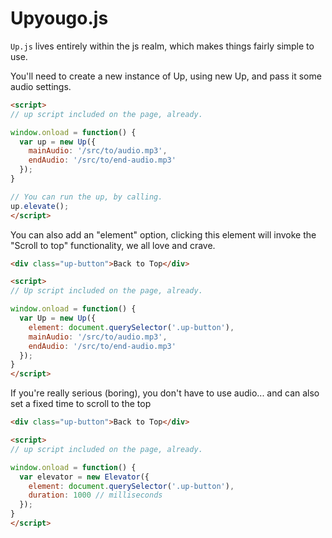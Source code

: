 # Upyougo.js
`Up.js` lives entirely within the js realm, which makes things fairly simple to use.

You'll need to create a new instance of Up, using new Up, and pass it some audio settings.
```html
<script>
// up script included on the page, already.

window.onload = function() {
  var up = new Up({
    mainAudio: '/src/to/audio.mp3',
    endAudio: '/src/to/end-audio.mp3'
  });
}

// You can run the up, by calling.
up.elevate();
</script>
```

You can also add an "element" option, clicking this element will invoke the "Scroll to top" functionality, we all love and crave.
```html
<div class="up-button">Back to Top</div>

<script>
// Up script included on the page, already.

window.onload = function() {
  var Up = new Up({
    element: document.querySelector('.up-button'),
    mainAudio: '/src/to/audio.mp3',
    endAudio: '/src/to/end-audio.mp3'
  });
}
</script>
```

If you're really serious (boring), you don't have to use audio... and can also set a fixed time to scroll to the top
```html
<div class="up-button">Back to Top</div>

<script>
// up script included on the page, already.

window.onload = function() {
  var elevator = new Elevator({
    element: document.querySelector('.up-button'),
    duration: 1000 // milliseconds
  });
}
</script>
```
